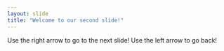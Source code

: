 ```yaml
---
layout: slide
title: "Welcome to our second slide!"
---
```

Use the right arrow to go to the next slide!
Use the left arrow to go back!
